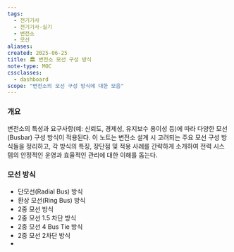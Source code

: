 ```yaml
---
tags:
  - 전기기사
  - 전기기사-실기
  - 변전소
  - 모선
aliases: 
created: 2025-06-25
title: 🏛️ 변전소 모선 구성 방식
note-type: MOC
cssclasses:
  - dashboard
scope: "변전소의 모선 구성 방식에 대한 모음"
---
```


### 개요

변전소의 특성과 요구사항(예: 신뢰도, 경제성, 유지보수 용이성 등)에 따라 다양한 모선(Busbar) 구성 방식이 적용된다. 이 노트는 변전소 설계 시 고려되는 주요 모선 구성 방식들을 정리하고, 각 방식의 특징, 장단점 및 적용 사례를 간략하게 소개하여 전력 시스템의 안정적인 운영과 효율적인 관리에 대한 이해를 돕는다.


### 모선 방식
- 단모선(Radial Bus) 방식
- 환상 모선(Ring Bus) 방식
- 2중 모선 방식
- 2중 모선 1.5 차단 방식
- 2중 모선 4 Bus Tie 방식
- 2중 모선 2차단 방식
- 